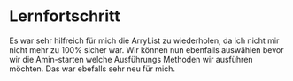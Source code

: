 # Lernfortschritt

Es war sehr hilfreich für mich die ArryList zu wiederholen, da ich nicht mir nicht mehr zu 100% sicher war. Wir können nun ebenfalls auswählen bevor wir die Amin-starten welche Ausführungs Methoden wir ausführen möchten. Das war ebefalls sehr neu für mich.
